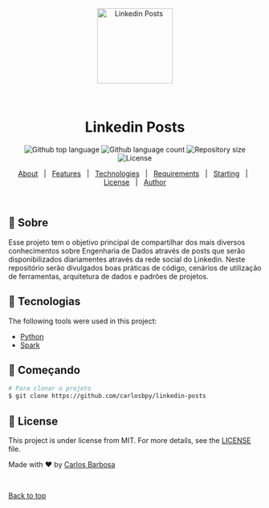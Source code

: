 <div align="center" id="top"> 
  <img src="https://upload.wikimedia.org/wikipedia/commons/thumb/0/01/LinkedIn_Logo.svg/2560px-LinkedIn_Logo.svg.png" idth="100" height="150" alt="Linkedin Posts" />

  &#xa0;

  <!-- <a href="https://linkedinposts.netlify.app">Demo</a> -->
</div>

<h1 align="center">Linkedin Posts</h1>

<p align="center">
  <img alt="Github top language" src="https://img.shields.io/github/languages/top/carlosbpy/linkedin-posts?color=56BEB8">

  <img alt="Github language count" src="https://img.shields.io/github/languages/count/carlosbpy/linkedin-posts?color=56BEB8">

  <img alt="Repository size" src="https://img.shields.io/github/repo-size/carlosbpy/linkedin-posts?color=56BEB8">

  <img alt="License" src="https://img.shields.io/github/license/carlosbpy/linkedin-posts?color=56BEB8">

  <!-- <img alt="Github issues" src="https://img.shields.io/github/issues/carlosbpy/linkedin-posts?color=56BEB8" /> -->

  <!-- <img alt="Github forks" src="https://img.shields.io/github/forks/carlosbpy/linkedin-posts?color=56BEB8" /> -->

  <!-- <img alt="Github stars" src="https://img.shields.io/github/stars/carlosbpy/linkedin-posts?color=56BEB8" /> -->
</p>

<!-- Status -->

<!-- <h4 align="center"> 
	🚧  Linkedin Posts 🚀 Under construction...  🚧
</h4> 

<hr> -->

<p align="center">
  <a href="#dart-about">About</a> &#xa0; | &#xa0; 
  <a href="#sparkles-features">Features</a> &#xa0; | &#xa0;
  <a href="#rocket-technologies">Technologies</a> &#xa0; | &#xa0;
  <a href="#white_check_mark-requirements">Requirements</a> &#xa0; | &#xa0;
  <a href="#checkered_flag-starting">Starting</a> &#xa0; | &#xa0;
  <a href="#memo-license">License</a> &#xa0; | &#xa0;
  <a href="https://github.com/carlosbpy" target="_blank">Author</a>
</p>

<br>

## :dart: Sobre ##

Esse projeto tem o objetivo principal de compartilhar dos mais diversos conhecimentos sobre Engenharia de Dados através de posts que serão disponibilizados diariamentes através da rede social do Linkedin. Neste repositório serão divulgados boas práticas de código, cenários de utilização de ferramentas, arquitetura de dados e padrões de projetos.

## :rocket: Tecnologias ##

The following tools were used in this project:

- [Python](https://www.python.org/)
- [Spark](https://spark.apache.org/)

## :checkered_flag: Começando ##

```bash
# Para clonar o projeto
$ git clone https://github.com/carlosbpy/linkedin-posts
```

## :memo: License ##

This project is under license from MIT. For more details, see the [LICENSE](LICENSE.md) file.


Made with :heart: by <a href="https://github.com/carlosbpy" target="_blank">Carlos Barbosa</a>

&#xa0;

<a href="#top">Back to top</a>
